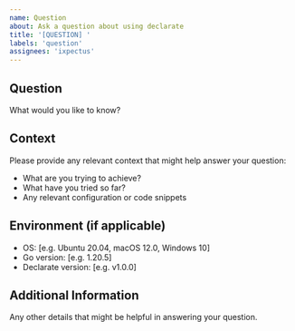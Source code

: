 ```yaml
---
name: Question
about: Ask a question about using declarate
title: '[QUESTION] '
labels: 'question'
assignees: 'ixpectus'
---
```


## Question
What would you like to know?

## Context
Please provide any relevant context that might help answer your question:
- What are you trying to achieve?
- What have you tried so far?
- Any relevant configuration or code snippets

## Environment (if applicable)
- OS: [e.g. Ubuntu 20.04, macOS 12.0, Windows 10]
- Go version: [e.g. 1.20.5] 
- Declarate version: [e.g. v1.0.0]

## Additional Information
Any other details that might be helpful in answering your question.

